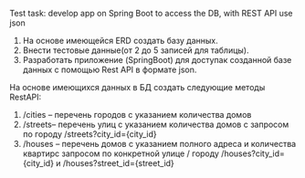 Test task: develop app on Spring Boot to access the DB, with REST API use json

1.	На основе имеющейся ERD создать базу данных.
2.	Внести тестовые данные(от 2 до 5 записей для таблицы).
3.	Разработать приложение (SpringBoot) для доступак созданной базе данных с помощью Rest API в формате json.

На основе имеющихся данных в БД создать следующие методы RestAPI:
1.	/cities – перечень городов с указанием количества домов
2.	/streets– перечень улиц с указанием количества домов с запросом по городу  /streets?city_id={city_id}
3.	/houses – перечень домов с указанием полного адреса и количества квартирс запросом по конкретной улице / городу  /houses?city_id={city_id} и /houses?street_id={street_id}
